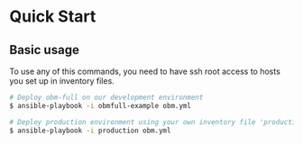 Quick Start
===========

Basic usage
-----------

To use any of this commands, you need to have ssh root access to hosts you set up in inventory files.

```.bash
# Deploy obm-full on our development environment
$ ansible-playbook -i obmfull-example obm.yml

# Deploy production environment using your own inventory file 'production'
$ ansible-playbook -i production obm.yml
